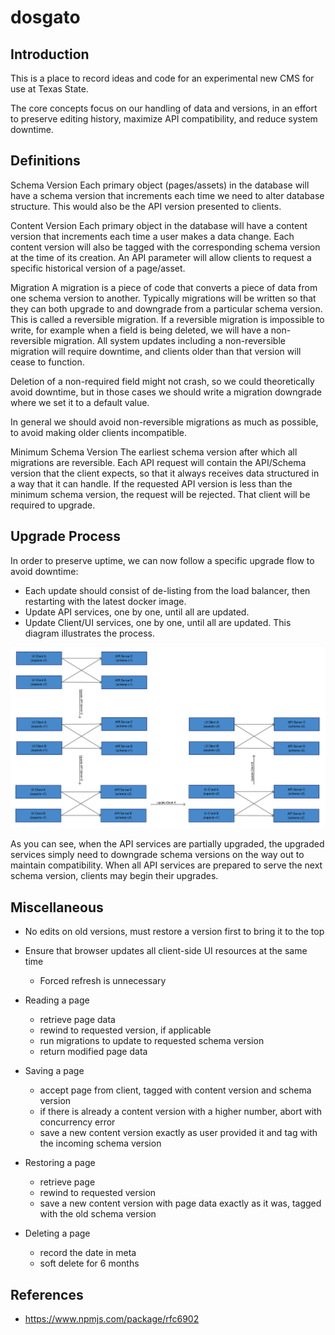 # dosgato
## Introduction
This is a place to record ideas and code for an experimental new CMS for use at Texas State.

The core concepts focus on our handling of data and versions, in an effort to preserve editing history, maximize API compatibility, and reduce system downtime.

## Definitions
Schema Version
Each primary object (pages/assets) in the database will have a schema version that increments each time we need to alter database structure. This would also be the API version presented to clients.

Content Version
Each primary object in the database will have a content version that increments each time a user makes a data change. Each content version will also be tagged with the corresponding schema version at the time of its creation. An API parameter will allow clients to request a specific historical version of a page/asset.

Migration
A migration is a piece of code that converts a piece of data from one schema version to another. Typically migrations will be written so that they can both upgrade to and downgrade from a particular schema version. This is called a reversible migration. If a reversible migration is impossible to write, for example when a field is being deleted, we will have a non-reversible migration. All system updates including a non-reversible migration will require downtime, and clients older than that version will cease to function.

Deletion of a non-required field might not crash, so we could theoretically avoid downtime, but in those cases we should write a migration downgrade where we set it to a default value.

In general we should avoid non-reversible migrations as much as possible, to avoid making older clients incompatible.

Minimum Schema Version
The earliest schema version after which all migrations are reversible. Each API request will contain the API/Schema version that the client expects, so that it always receives data structured in a way that it can handle. If the requested API version is less than the minimum schema version, the request will be rejected. That client will be required to upgrade.

## Upgrade Process
In order to preserve uptime, we can now follow a specific upgrade flow to avoid downtime:
* Each update should consist of de-listing from the load balancer, then restarting with the latest docker image.
* Update API services, one by one, until all are updated.
* Update Client/UI services, one by one, until all are updated.
This diagram illustrates the process.

![Upgrade Process Flow Diagram](readme/upgradeflow.png?raw=true)

As you can see, when the API services are partially upgraded, the upgraded services simply need to downgrade schema versions on the way out to maintain compatibility. When all API services are prepared to serve the next schema version, clients may begin their upgrades.


## Miscellaneous
* No edits on old versions, must restore a version first to bring it to the top
* Ensure that browser updates all client-side UI resources at the same time
  * Forced refresh is unnecessary

* Reading a page
  * retrieve page data
  * rewind to requested version, if applicable
  * run migrations to update to requested schema version
  * return modified page data

* Saving a page
  * accept page from client, tagged with content version and schema version
  * if there is already a content version with a higher number, abort with concurrency error
  * save a new content version exactly as user provided it and tag with the incoming schema version

* Restoring a page
  * retrieve page
  * rewind to requested version
  * save a new content version with page data exactly as it was, tagged with the old schema version

* Deleting a page
  * record the date in meta
  * soft delete for 6 months

## References
* https://www.npmjs.com/package/rfc6902

